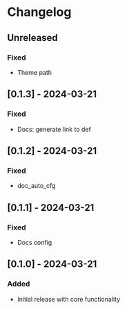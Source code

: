 # Changelog

## Unreleased

### Fixed

- Theme path

## [0.1.3] - 2024-03-21

### Fixed

- Docs: generate link to def

## [0.1.2] - 2024-03-21

### Fixed

- doc_auto_cfg

## [0.1.1] - 2024-03-21

### Fixed

- Docs config

## [0.1.0] - 2024-03-21

### Added

- Initial release with core functionality
